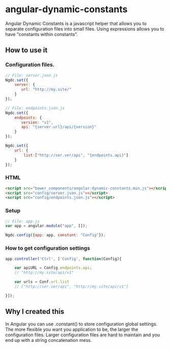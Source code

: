 angular-dynamic-constants
=========================

Angular Dynamic Constants is a javascript helper that allows you to separate configuration files into small files. Using expressions allows you to have "constants within constants".

## How to use it

### Configuration files.
```js
// File: server.json.js
Ngdc.set({
    server: {
       url: "http://my.site/"
    }
});

// File: endpoints.json.js
Ngdc.set({
    endpoints: {
       version: "v1",
       api: "{server.url}/api/{version}"
    }
});

Ngdc.set({
    url: {
        list:["http://ser.ver/api", "{endpoints.api}"]
    }
});
```

### HTML

```html
<script src="bower_components/angular-dynamic-constants.min.js"></script>
<script src="config/server.json.js"></script>
<script src="config/endpoints.json.js"></script>
```

### Setup
```javascript
// File: app.js
var app = angular.module("app", []);

Ngdc.config({app: app, constant: "Config"});

```

### How to get configuration settings

```js
app.controller('Ctrl', ['Config', function(Config){

    var apiURL = Config.endpoints.api;
    // "http://my.site/api/v1"

    var urls = Conf.url.list
    // ["http://ser.ver/api", "http://my.site/api/v1"]

}]);
```

## Why I created this
In Angular you can use .constant() to store configuration global settings. The more flexible you want you application to be, the larger the configuration files.
Larger configuration files are hard to maintain and you end up with a string concatenation mess.




